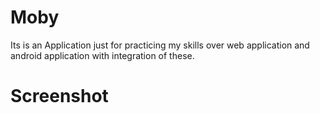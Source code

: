 # Moby
Its is an Application just for practicing my skills over web application and android application with integration of these.

# Screenshot


